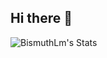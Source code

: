## Hi there 👋

<!--
**BismuthLm/BismuthLm** is a ✨ _special_ ✨ repository because its `README.md` (this file) appears on your GitHub profile.

Here are some ideas to get you started:

- 🔭 I’m currently working on ...
- 🌱 I’m currently learning ...
- 👯 I’m looking to collaborate on ...
- 🤔 I’m looking for help with ...
- 💬 Ask me about ...
- 📫 How to reach me: ...
- 😄 Pronouns: ...
- ⚡ Fun fact: ...
-->
![BismuthLm's Stats](https://github-readme-stats.vercel.app/api?username=BismuthLm&theme=tokyonight&show_icons=true&hide_border=true&count_private=true)
